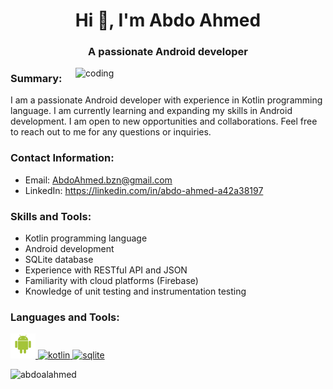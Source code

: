 <h1 align="center">Hi 👋, I'm Abdo Ahmed</h1>
<h3 align="center">A passionate Android developer</h3>
<img align="right" alt="coding" width="400" src="https://camo.githubusercontent.com/c1dcb74cc1c1835b1d716f5051499a2814c683c806b15f04b0eba492863703e9/68747470733a2f2f63646e2e6472696262626c652e636f6d2f75736572732f3733303730332f73637265656e73686f74732f363538313234332f6176656e746f2e676966">
<h3 align="left">Summary:</h3>
<p align="left">I am a passionate Android developer with experience in Kotlin programming language. I am currently learning and expanding my skills in Android development. I am open to new opportunities and collaborations. Feel free to reach out to me for any questions or inquiries.</p>
<h3 align="left">Contact Information:</h3>
<ul>
  <li>Email: <a href = "mailto:AbdoAhmed.bzn@gmail.com">AbdoAhmed.bzn@gmail.com</a></li>
  <li>LinkedIn: <a href="https://linkedin.com/in/abdo-ahmed-" target="blank">https://linkedin.com/in/abdo-ahmed-a42a38197</a></li>
</ul>
<h3 align="left">Skills and Tools:</h3>
<ul>
  <li>Kotlin programming language</li>
  <li>Android development</li>
  <li>SQLite database</li>
  <li>Experience with RESTful API and JSON </li>
  <li>Familiarity with cloud platforms (Firebase)</li>
  <li>Knowledge of unit testing and instrumentation testing</li>
  
</ul>
<h3 align="left">Languages and Tools:</h3>
<p align="left">
  <a href="https://developer.android.com" target="_blank" rel="noreferrer"> <img src="https://raw.githubusercontent.com/devicons/devicon/master/icons/android/android-original-wordmark.svg" alt="android" width="40" height="40"/> </a> 
  <a href="https://kotlinlang.org" target="_blank" rel="noreferrer"> <img src="https://www.vectorlogo.zone/logos/kotlinlang/kotlinlang-icon.svg" alt="kotlin" width="40" height="40"/> </a> 
  <a href="https://www.sqlite.org/" target="_blank" rel="noreferrer"> <img src="https://www.vectorlogo.zone/logos/sqlite/sqlite-icon.svg" alt="sqlite" width="40" height="40"/> </a> 
</p>
<p align="left"> <img src="https://komarev.com/ghpvc/?username=abdoalahmed&label=Profile%20views&color=0e75b6&style=flat" alt="abdoalahmed" /></p>
<p><img align="left" src="https://github-readme-stats.vercel.app/api/


